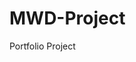 # MWD-Project
Portfolio Project
<link rel="stylesheet"
      type="text/css"
      href="http://github.com/foouser/barproject/master/xenu-is-my-lover.css"
